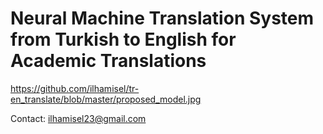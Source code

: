 # Neural Machine Translation System from Turkish to English for Academic Translations


https://github.com/ilhamisel/tr-en_translate/blob/master/proposed_model.jpg

Contact: ilhamisel23@gmail.com

